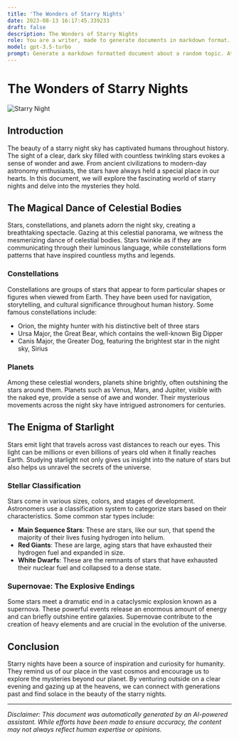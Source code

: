 ```yaml
---
title: 'The Wonders of Starry Nights'
date: 2023-08-13 16:17:45.339233
draft: false
description: The Wonders of Starry Nights
role: You are a writer, made to generate documents in markdown format. It is very important that all of the documents you generate are in valid markdown format.
model: gpt-3.5-turbo
prompt: Generate a markdown formatted document about a random topic. At the bottom, include a disclaimer explaining that the document was generated by you. The first line of the document should be the title. Make sure that the entire document is in proper markdown format, using a mix of various tags to make the document visually appealing.
---
```


# The Wonders of Starry Nights

![Starry Night](https://example.com/starry_night.jpg)

## Introduction

The beauty of a starry night sky has captivated humans throughout history. The sight of a clear, dark sky filled with countless twinkling stars evokes a sense of wonder and awe. From ancient civilizations to modern-day astronomy enthusiasts, the stars have always held a special place in our hearts. In this document, we will explore the fascinating world of starry nights and delve into the mysteries they hold.

## The Magical Dance of Celestial Bodies

Stars, constellations, and planets adorn the night sky, creating a breathtaking spectacle. Gazing at this celestial panorama, we witness the mesmerizing dance of celestial bodies. Stars twinkle as if they are communicating through their luminous language, while constellations form patterns that have inspired countless myths and legends.

### Constellations

Constellations are groups of stars that appear to form particular shapes or figures when viewed from Earth. They have been used for navigation, storytelling, and cultural significance throughout human history. Some famous constellations include:

- Orion, the mighty hunter with his distinctive belt of three stars
- Ursa Major, the Great Bear, which contains the well-known Big Dipper
- Canis Major, the Greater Dog, featuring the brightest star in the night sky, Sirius

### Planets

Among these celestial wonders, planets shine brightly, often outshining the stars around them. Planets such as Venus, Mars, and Jupiter, visible with the naked eye, provide a sense of awe and wonder. Their mysterious movements across the night sky have intrigued astronomers for centuries.

## The Enigma of Starlight

Stars emit light that travels across vast distances to reach our eyes. This light can be millions or even billions of years old when it finally reaches Earth. Studying starlight not only gives us insight into the nature of stars but also helps us unravel the secrets of the universe.

### Stellar Classification

Stars come in various sizes, colors, and stages of development. Astronomers use a classification system to categorize stars based on their characteristics. Some common star types include:

- **Main Sequence Stars**: These are stars, like our sun, that spend the majority of their lives fusing hydrogen into helium.
- **Red Giants**: These are large, aging stars that have exhausted their hydrogen fuel and expanded in size.
- **White Dwarfs**: These are the remnants of stars that have exhausted their nuclear fuel and collapsed to a dense state.

### Supernovae: The Explosive Endings

Some stars meet a dramatic end in a cataclysmic explosion known as a supernova. These powerful events release an enormous amount of energy and can briefly outshine entire galaxies. Supernovae contribute to the creation of heavy elements and are crucial in the evolution of the universe.

## Conclusion

Starry nights have been a source of inspiration and curiosity for humanity. They remind us of our place in the vast cosmos and encourage us to explore the mysteries beyond our planet. By venturing outside on a clear evening and gazing up at the heavens, we can connect with generations past and find solace in the beauty of the starry nights.

---

*Disclaimer: This document was automatically generated by an AI-powered assistant. While efforts have been made to ensure accuracy, the content may not always reflect human expertise or opinions.*